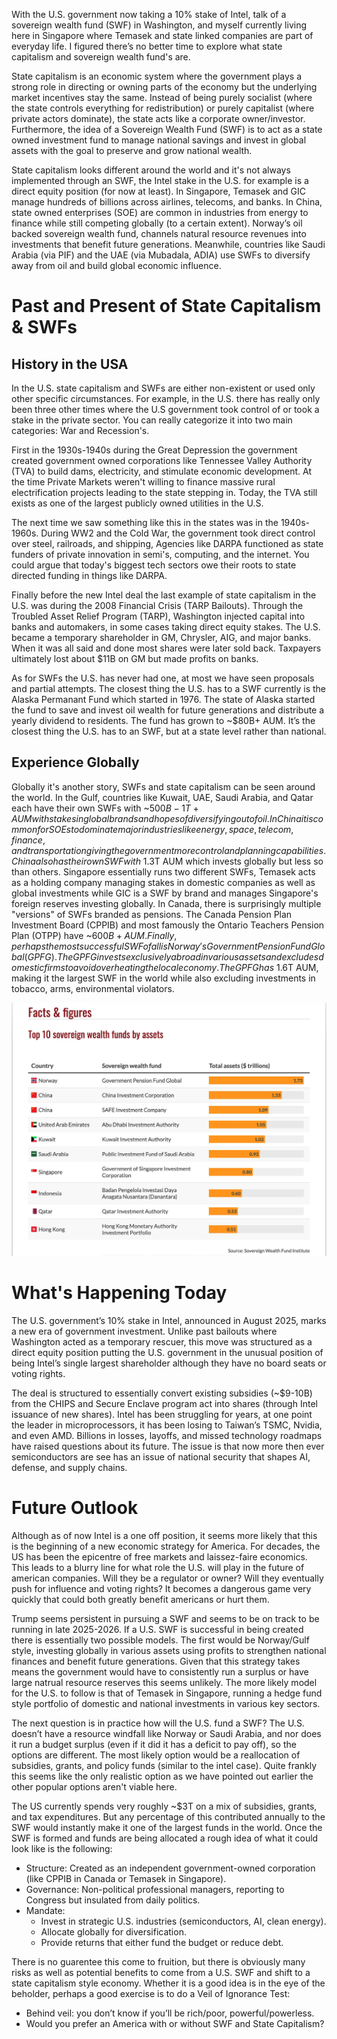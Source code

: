 With the U.S. government now taking a 10% stake of Intel, talk of a sovereign wealth fund (SWF) in Washington, and myself currently living here in Singapore where Temasek and state linked companies are part of everyday life. I figured there’s no better time to explore what state capitalism and sovereign wealth fund's are.

State capitalism is an economic system where the government plays a strong role in directing or owning parts of the economy but the underlying market incentives stay the same. Instead of being purely socialist (where the state controls everything for redistribution) or purely capitalist (where private actors dominate), the state acts like a corporate owner/investor. Furthermore, the idea of a Sovereign Wealth Fund (SWF) is to act as a state owned investment fund to manage national savings and invest in global assets with the goal to preserve and grow national wealth.

State capitalism looks different around the world and it's not always implemented through an SWF, the Intel stake in the U.S. for example is a direct equity position (for now at least). In Singapore, Temasek and GIC manage hundreds of billions across airlines, telecoms, and banks. In China, state owned enterprises (SOE) are common in industries from energy to finance while still competing globally (to a certain extent). Norway’s oil backed sovereign wealth fund, channels natural resource revenues into investments that benefit future generations. Meanwhile, countries like Saudi Arabia (via PIF) and the UAE (via Mubadala, ADIA) use SWFs to diversify away from oil and build global economic influence.

# Past and Present of State Capitalism & SWFs

## History in the USA

In the U.S. state capitalism and SWFs are either non-existent or used only other specific circumstances. For example, in the U.S. there has really only been three other times where the U.S government took control of or took a stake in the private sector. You can really categorize it into two main categories: War and Recession's.

First in the 1930s-1940s during the Great Depression the government created government owned corporations like Tennessee Valley Authority (TVA) to build dams, electricity, and stimulate economic development. At the time Private Markets weren't willing to finance massive rural electrification projects leading to the state stepping in. Today, the TVA still exists as one of the largest publicly owned utilities in the U.S. 

The next time we saw something like this in the states was in the 1940s-1960s. During WW2 and the Cold War, the government took direct control over steel, railroads, and shipping, Agencies like DARPA functioned as state funders of private innovation in semi's, computing, and the internet. You could argue that today's biggest tech sectors owe their roots to state directed funding in things like DARPA.

Finally before the new Intel deal the last example of state capitalism in the U.S. was during the 2008 Financial Crisis (TARP Bailouts). Through the Troubled Asset Relief Program (TARP), Washington injected capital into banks and automakers, in some cases taking direct equity stakes. The U.S. became a temporary shareholder in GM, Chrysler, AIG, and major banks. When it was all said and done most shares were later sold back. Taxpayers ultimately lost about $11B on GM but made profits on banks. 

As for SWFs the U.S. has never had one, at most we have seen proposals and partial attempts. The closest thing the U.S. has to a SWF currently is the Alaska Permanant Fund which started in 1976. The state of Alaska started the fund to save and invest oil wealth for future generations and distribute a yearly dividend to residents. The fund has grown to ~$80B+ AUM. It’s the closest thing the U.S. has to an SWF, but at a state level rather than national. 

## Experience Globally

Globally it's another story, SWFs and state capitalism can be seen around the world. In the Gulf, countries like Kuwait, UAE, Saudi Arabia, and Qatar each have their own SWFs with ~$500B-1T+ AUM with stakes in global brands and hopes of diversifying out of oil. In China it is common for SOEs to dominate major industries like energy, space, telecom, finance, and transportation giving the government more control and planning capabilities. China also has their own SWF with ~$1.3T AUM which invests globally but less so than others. Singapore essentially runs two different SWFs, Temasek acts as a holding company managing stakes in domestic companies as well as global investments while GIC is a SWF by brand and manages Singapore's foreign reserves investing globally. In Canada, there is surprisingly multiple "versions" of SWFs branded as pensions. The Canada Pension Plan Investment Board (CPPIB) and most famously the Ontario Teachers Pension Plan (OTPP) have ~$600B+ AUM. Finally, perhaps the most successful SWF of all is Norway's Government Pension Fund Global (GPFG). The GPFG invests exclusively abroad in various assets and excludes domestic firms to avoid overheating the local economy. The GPFG has ~$1.6T AUM, making it the largest SWF in the world while also excluding investments in tobacco, arms, environmental violators.

![swf](../../assets/swf.png)

# What's Happening Today

The U.S. government’s 10% stake in Intel, announced in August 2025, marks a new era of government investment. Unlike past bailouts where Washington acted as a temporary rescuer, this move was structured as a direct equity position putting the U.S. government in the unusual position of being Intel’s single largest shareholder although they have no board seats or voting rights.

The deal is structured to essentially convert existing subsidies (~$9-10B) from the CHIPS and Secure Enclave program act into shares (through Intel issuance of new shares). Intel has been struggling for years, at one point the leader in microprocessors, it has been losing to Taiwan’s TSMC, Nvidia, and even AMD. Billions in losses, layoffs, and missed technology roadmaps have raised questions about its future. The issue is that now more then ever semiconductors are see has an issue of national security that shapes AI, defense, and supply chains. 

# Future Outlook 

Although as of now Intel is a one off position, it seems more likely that this is the beginning of a new economic strategy for America. For decades, the US has been the epicentre of free markets and laissez-faire economics. This leads to a blurry line for what role the U.S. will play in the future of american companies. Will they be a regulator or owner? Will they eventually push for influence and voting rights? It becomes a dangerous game very quickly that could both greatly benefit americans or hurt them. 

Trump seems persistent in pursuing a SWF and seems to be on track to be running in late 2025-2026. If a U.S. SWF is successful in being created there is essentially two possible models. The first would be Norway/Gulf style, investing globally in various assets using profits to strengthen national finances and benefit future generations. Given that this strategy takes means the government would have to consistently run a surplus or have large natrual resource reserves this seems unlikely. The more likely model for the U.S. to follow is that of Temasek in Singapore, running a hedge fund style portfolio of domestic and national investments in various key sectors. 

The next question is in practice how will the U.S. fund a SWF? The U.S. doesn’t have a resource windfall like Norway or Saudi Arabia, and nor does it run a budget surplus (even if it did it has a deficit to pay off), so the options are different. The most likely option would be a reallocation of subsidies, grants, and policy funds (similar to the intel case). Quite frankly this seems like the only realistic option as we have pointed out earlier the other popular options aren't viable here.

The US currently spends very roughly ~$3T on a mix of subsidies, grants, and tax expenditures. But any percentage of this contributed annually to the SWF would instantly make it one of the largest funds in the world. Once the SWF is formed and funds are being allocated a rough idea of what it could look like is the following: 
- Structure: Created as an independent government-owned corporation (like CPPIB in Canada or Temasek in Singapore).
- Governance: Non-political professional managers, reporting to Congress but insulated from daily politics.
- Mandate:
  - Invest in strategic U.S. industries (semiconductors, AI, clean energy).
  - Allocate globally for diversification.
  - Provide returns that either fund the budget or reduce debt.

There is no guarentee this come to fruition, but there is obviously many risks as well as potential benefits to come from a U.S. SWF and shift to a state capitalism style economy. Whether it is a good idea is in the eye of the beholder, perhaps a good exercise is to do a Veil of Ignorance Test:
- Behind veil: you don’t know if you’ll be rich/poor, powerful/powerless.
- Would you prefer an America with or without SWF and State Capitalism?